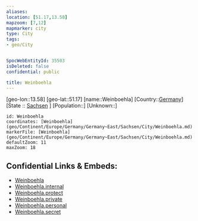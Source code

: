 ```yaml
---
aliases: 
location: [51.17,13.58]
mapzoom: [7,12] 
mapmarker: city 
type: City
tags:
- geo/City


SpocWebEntityId: 35503
isDeleted: false
confidential: public

title: Weinboehla
---
```

[geo-lon::13.58]
[geo-lat::51.17]
[name::Weinboehla]
[Country::[Germany](geo/Continent/Europe/Germany.md)]
[State :: [Sachsen](geo/Continent/Europe/Germany/Germany~East/Sachsen.md) ]
[Population::]
[Unknown::]


```leaflet
id: Weinboehla
coordinates: [Weinboehla](geo/Continent/Europe/Germany/Germany~East/Sachsen/City/Weinboehla.md)
markerFile: [Weinboehla](geo/Continent/Europe/Germany/Germany~East/Sachsen/City/Weinboehla.md)
defaultZoom: 11 
maxZoom: 18
```


## Confidential Links & Embeds: 
- [Weinboehla](../../../../../../../../_public/geo/Continent/Europe/Germany/Germany~East/Sachsen/City/Weinboehla.md) 
- [Weinboehla.internal](../../../../../../../../_internal/geo/Continent/Europe/Germany/Germany~East/Sachsen/City/Weinboehla.internal.md) 
- [Weinboehla.protect](../../../../../../../../_protect/geo/Continent/Europe/Germany/Germany~East/Sachsen/City/Weinboehla.protect.md) 
- [Weinboehla.private](../../../../../../../../_private/geo/Continent/Europe/Germany/Germany~East/Sachsen/City/Weinboehla.private.md) 
- [Weinboehla.personal](../../../../../../../../_personal/geo/Continent/Europe/Germany/Germany~East/Sachsen/City/Weinboehla.personal.md) 
- [Weinboehla.secret](../../../../../../../../_secret/geo/Continent/Europe/Germany/Germany~East/Sachsen/City/Weinboehla.secret.md) 
